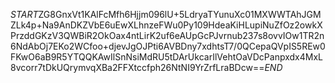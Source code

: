 $START$ZG8GnxVt1KAlFcMfh6Hjjm096lU+5LdryaTYunuXc01MXWWTAhJGMZLk4p+Na9AnDKZVbE6uEwXLhnzeFWu0Py109HdeaKiHLupiNuZfOz2owkXPrzddGKzV3QWBiR2OkOax4ntLirK2uf6eAUpGcPJvrnub237s8ovvIOw1TR2n6NdAbOj7EKo2WCfoo+djevJgOJPti6AVBDny7xdhtsT7/0QCepaQVpIS5REw0FKwO6aB9R5YTQQKAwIlSnNsiMdRU5tDArUkcarIlVehtOaVDcPanpxdx4MxL8vcorr7tDkUQrymvqXBa2FFXtccfph26NtNI9YrZrfLraBDcw==$END$